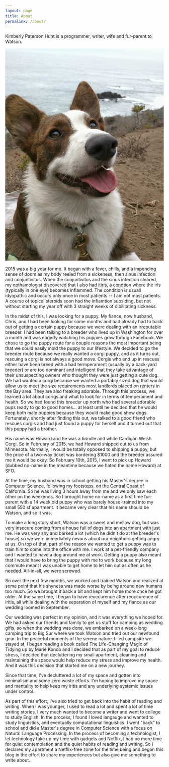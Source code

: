 ```yaml
---
layout: page
title: About
permalink: /about/
---
```


Kimberly Paterson Hunt is a programmer, writer, wife and fur-parent to Watson.

![Watson the corgi](/assets/article_images/about/watson-pfieffer.jpeg)

2015 was a big year for me. It began with a fever, chills, and a impending sense of doom as my body reeled from a sickeness, then sinus infection and conjuntivitus. When the conjuntivitus and the sinus infection cleared, my opthamologist discovered that I also had [itiris](), a condtion where the iris (typically in one eye) becomes inflammed. The condition is usuall idyopathic and occurs only once in most patients -- I am not most patients. A course of topical steroids soon had the inflamtion subsiding, but not without starting my year off with 3 straight weeks of dibilitating sickness.

In the midst of this, I was looking for a puppy. My fiance, now husband, Chris, and I had been looking for some months and had already had to back out of getting a certain puppy because we were dealing with an irreputable breeder. I had been talking to a breeder who lived up in Washington for over a month and was eagerly watching his puppies grow through Facebook. We chose to go the puppy route for a couple reasons the most important being that we could easily mold the puppy to our lifestyle. We decided to go the breeder route because we really wanted a corgi puppy, and as it turns out, rescuing a corgi is not always a good move. Corgis who end up in rescues either have been breed with a bad termperament (usually by a back-yard  breeder) or are too dominant and intelligent that they take advantage of their unsuspecting owners who thought they were just getting a cute dog. We had wanted a corgi because we wanted a portably sized dog that would allow us to meet the size requirements most landlords placed on renters in the Bay area. They are also freaking adorable. Through this process, we learned a lot about corigs and what to look for in terms of temperament and health. So we had found this breeder up north who had several adorable pups ready to go to good homes... at least until he decided that he would keep both male puppies because they would make good show dogs. Fortunately, shortly after finding this out, we talked to a good friend who rescues corgis and had just found a puppy for herself and it turned out that this puppy had a brother. 

His name was Howard and he was a brindle and white Cardigan Welsh Corgi. So in February of 2015, we had Howard shipped out to us from Minnesota. Normally, I would be totally opposed to shipping a puppy, but the price of a two-way ticket was bordering $1000 and the breeder assured me it would be okay. So February 10th, 2015, I went to pick up Howard (dubbed no-name in the meantime because we hated the name Howard) at SFO.

At the time, my husband was in school getting his Master's degree in Computer Science, following my footsteps, on the Central Coast of California. So he was living 3 hours away from me and we only saw each other on the weekends. So I brought home no-name as a first time fur-parent with a 14 week old puppy who was barely house-trained into my small 550 sf apartment. It became very clear that his name should be Watson, and so it was.

To make a long story short, Watson was a sweet and mellow dog, but was very insecure coming from a house full of dogs into an apartment with just me. He was very shy and barked a lot (which he didn't do at the breeder's house) so we were immediately nevous about our neighbors getting angry at us. On top of that, part of the reason we wanted to get a puppy was to train him to come into the office with me. I work at a pet-friendly company and I wanted to have a dog around me at work. Getting a puppy also meant that I would have to bring the puppy with me to work because my long commute meant I was unable to get home to let him out as often as he needed. All-in-all, we were screwed. 

So over the next few months, we worked and trained Watson and realized at some point that his shyness was made worse by being around new humans too much. So we brought it back a bit and kept him home more once he got older. At the same time, I began to have reoccurence after reoccurence of iritis, all while dealing with the separation of myself and my fiance as our wedding loomed in September. 

Our wedding was perfect in my opinion, and it was everything we hoped for. We had asked our friends and family to get us stuff for camping as wedding gifts, so when the wedding was done, we embarked on a week-long camping trip to Big Sur where we took Watson and tried out our newfound gear. In the peaceful moments of the serene nature-filled campsite we stayed at, I began reading a book called The Life-Changing Magic of Tidying up by Marie Kondo and I decided that as part of my goal to reduce stress, I decided that decluttering my small apartment, cleaning and maintaining the space would help reduce my stress and improve my health. And it was this decision that started me on a new journey.

Since that time, I've decluttered a lot of my space and gotten into minimalism and some zero waste efforts. I'm hoping to improve my space and mentality to help keep my iritis and any underlying systemic issues under control.

As part of this effort, I've also tried to get back into the habit of reading and writing. When I was younger, I used to read a lot and spent a lot of time writing stories. I very much wanted to become a writer and went to college to study English. In the process, I found I loved langauge and wanted to study linguistics, and eventually computational linguistics. I went "back" to school and did a Master's degree in Computer Science with a focus on Natural Language Processing. In the process of becoming a technologist, I let technology take up my time with gadgets and Netflix, I had no more time for quiet contemplation and the quiet habits of reading and writing. So I declared my apartment a Netflix-free zone for the time being and began this blog in the effort to share my experiences but also give me something to write about.

